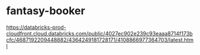 # fantasy-booker
https://databricks-prod-cloudfront.cloud.databricks.com/public/4027ec902e239c93eaaa8714f173bcfc/4687192209448882/4364249181728171/4108866977364703/latest.html